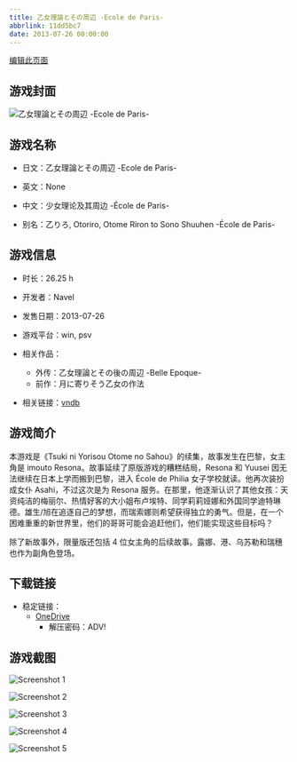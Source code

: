 ```yaml
---
title: 乙女理論とその周辺 -Ecole de Paris-
abbrlink: 11dd5bc7
date: 2013-07-26 00:00:00
---
```

[编辑此页面](https://github.com/ACG-3/ADV3-source/blob/main/source/_posts/games/%E4%B9%99%E5%A5%B3%E7%90%86%E8%AB%96%E3%81%A8%E3%81%9D%E3%81%AE%E5%91%A8%E8%BE%BA%20-Ecole%20de%20Paris-.md)

## 游戏封面

![乙女理論とその周辺 -Ecole de Paris-](https://pan.timero.xyz/d/onedrive/img_lib_001/%E4%B9%99%E5%A5%B3%E7%90%86%E8%AB%96%E3%81%A8%E3%81%9D%E3%81%AE%E5%91%A8%E8%BE%BA%20-Ecole%20de%20Paris-_cover.avif)


## 游戏名称

- 日文：乙女理論とその周辺 -Ecole de Paris-
- 英文：None
- 中文：少女理论及其周边 -École de Paris-

- 别名：乙りろ, Otoriro, Otome Riron to Sono Shuuhen -École de Paris-


## 游戏信息

- 时长：26.25 h
- 开发者：Navel
- 发售日期：2013-07-26
- 游戏平台：win, psv
- 相关作品：
   - 外传：乙女理論とその後の周辺 -Belle Epoque-
   - 前作：月に寄りそう乙女の作法

- 相关链接：[vndb](https://vndb.org/v12246)


## 游戏简介

本游戏是《Tsuki ni Yorisou Otome no Sahou》的续集，故事发生在巴黎，女主角是 imouto Resona。故事延续了原版游戏的糟糕结局，Resona 和 Yuusei 因无法继续在日本上学而搬到巴黎，进入 École de Philia 女子学校就读。他再次装扮成女仆 Asahi，不过这次是为 Resona 服务。在那里，他逐渐认识了其他女孩：天资纯洁的梅丽尔、热情好客的大小姐布卢埃特、同学莉莉娅娜和外国同学迪特琳德。雄生/旭在追逐自己的梦想，而瑞索娜则希望获得独立的勇气。但是，在一个困难重重的新世界里，他们的哥哥可能会追赶他们，他们能实现这些目标吗？

除了新故事外，限量版还包括 4 位女主角的后续故事。露娜、港、乌苏勒和瑞穗也作为副角色登场。




## 下载链接

- 稳定链接：
    - [OneDrive](https://pan.timero.xyz/onedrive/adv_lib_001/%E4%B9%99%E5%A5%B3%E7%90%86%E8%AB%96%E3%81%A8%E3%81%9D%E3%81%AE%E5%91%A8%E8%BE%BA%20-Ecole%20de%20Paris-)
        - 解压密码：ADV!



## 游戏截图


![Screenshot 1](https://pan.timero.xyz/d/onedrive/img_lib_001/%E4%B9%99%E5%A5%B3%E7%90%86%E8%AB%96%E3%81%A8%E3%81%9D%E3%81%AE%E5%91%A8%E8%BE%BA%20-Ecole%20de%20Paris-_Screenshot_1.avif)

![Screenshot 2](https://pan.timero.xyz/d/onedrive/img_lib_001/%E4%B9%99%E5%A5%B3%E7%90%86%E8%AB%96%E3%81%A8%E3%81%9D%E3%81%AE%E5%91%A8%E8%BE%BA%20-Ecole%20de%20Paris-_Screenshot_2.avif)

![Screenshot 3](https://pan.timero.xyz/d/onedrive/img_lib_001/%E4%B9%99%E5%A5%B3%E7%90%86%E8%AB%96%E3%81%A8%E3%81%9D%E3%81%AE%E5%91%A8%E8%BE%BA%20-Ecole%20de%20Paris-_Screenshot_3.avif)

![Screenshot 4](https://pan.timero.xyz/d/onedrive/img_lib_001/%E4%B9%99%E5%A5%B3%E7%90%86%E8%AB%96%E3%81%A8%E3%81%9D%E3%81%AE%E5%91%A8%E8%BE%BA%20-Ecole%20de%20Paris-_Screenshot_4.avif)

![Screenshot 5](https://pan.timero.xyz/d/onedrive/img_lib_001/%E4%B9%99%E5%A5%B3%E7%90%86%E8%AB%96%E3%81%A8%E3%81%9D%E3%81%AE%E5%91%A8%E8%BE%BA%20-Ecole%20de%20Paris-_Screenshot_5.avif)

